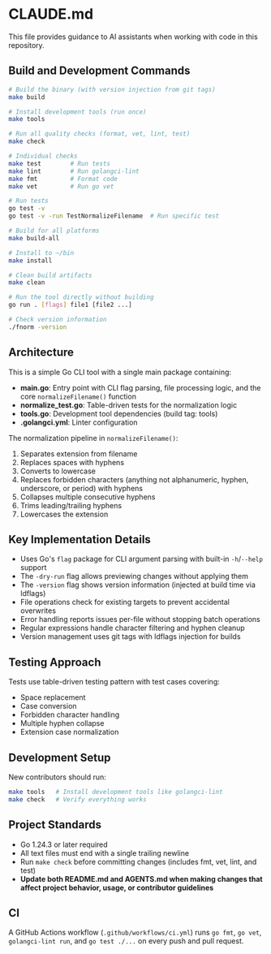 # CLAUDE.md

This file provides guidance to AI assistants when working with code in this repository.

## Build and Development Commands

```bash
# Build the binary (with version injection from git tags)
make build

# Install development tools (run once)
make tools

# Run all quality checks (format, vet, lint, test)
make check

# Individual checks
make test        # Run tests
make lint        # Run golangci-lint
make fmt         # Format code
make vet         # Run go vet

# Run tests
go test -v
go test -v -run TestNormalizeFilename  # Run specific test

# Build for all platforms
make build-all

# Install to ~/bin
make install

# Clean build artifacts
make clean

# Run the tool directly without building
go run . [flags] file1 [file2 ...]

# Check version information
./fnorm -version
```

## Architecture

This is a simple Go CLI tool with a single main package containing:

- **main.go**: Entry point with CLI flag parsing, file processing logic, and the core `normalizeFilename()` function
- **normalize_test.go**: Table-driven tests for the normalization logic
- **tools.go**: Development tool dependencies (build tag: tools)
- **.golangci.yml**: Linter configuration

The normalization pipeline in `normalizeFilename()`:

1. Separates extension from filename
2. Replaces spaces with hyphens
3. Converts to lowercase
4. Replaces forbidden characters (anything not alphanumeric, hyphen, underscore, or period) with hyphens
5. Collapses multiple consecutive hyphens
6. Trims leading/trailing hyphens
7. Lowercases the extension

## Key Implementation Details

- Uses Go's `flag` package for CLI argument parsing with built-in `-h`/`--help` support
- The `-dry-run` flag allows previewing changes without applying them
- The `-version` flag shows version information (injected at build time via ldflags)
- File operations check for existing targets to prevent accidental overwrites
- Error handling reports issues per-file without stopping batch operations
- Regular expressions handle character filtering and hyphen cleanup
- Version management uses git tags with ldflags injection for builds

## Testing Approach

Tests use table-driven testing pattern with test cases covering:

- Space replacement
- Case conversion
- Forbidden character handling
- Multiple hyphen collapse
- Extension case normalization

## Development Setup

New contributors should run:

```bash
make tools   # Install development tools like golangci-lint
make check   # Verify everything works
```

## Project Standards

- Go 1.24.3 or later required
- All text files must end with a single trailing newline
- Run `make check` before committing changes (includes fmt, vet, lint, and test)
- **Update both README.md and AGENTS.md when making changes that affect project behavior, usage, or contributor guidelines**

## CI

A GitHub Actions workflow (`.github/workflows/ci.yml`) runs `go fmt`, `go vet`, `golangci-lint run`, and `go test ./...` on every push and pull request.
